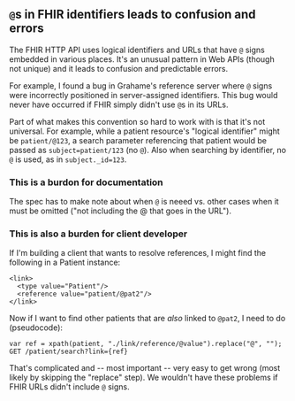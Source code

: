 ## `@`s in FHIR identifiers leads to confusion and errors

The FHIR HTTP API uses logical identifiers and URLs that have `@` signs
embedded in various places. It's an unusual pattern in Web APIs (though not
unique) and it leads to confusion and predictable errors.

For example, I found a bug in Grahame's reference server where `@` signs were
incorrectly positioned in server-assigned identifiers.  This bug would never
have occurred if FHIR simply didn't use `@`s in its URLs.

Part of what makes this convention so hard to work with is that it's not
universal.  For example, while a patient resource's "logical identifier" might
be `patient/@123`, a search parameter referencing that patient would be passed
as `subject=patient/123` (no `@`).  Also when searching by identifier, no `@`
is used, as in `subject._id=123`.

### This is a burdon for documentation
The spec has to make note about when `@` is
neeed vs. other cases when it must be omitted ("not including the @ that goes
in the URL").

### This is also a burden for client developer

If I'm building a client that wants to resolve references, I might find the
following in a Patient instance:

```
<link>
  <type value="Patient"/>
  <reference value="patient/@pat2"/>
</link>
```

Now if I want to find other patients that are *also* linked to `@pat2`, I need
to do (pseudocode):

```
var ref = xpath(patient, "./link/reference/@value").replace("@", "");
GET /patient/search?link={ref}
```

That's complicated and -- most important -- very easy to get wrong (most likely
by skipping the "replace" step).  We wouldn't have these problems if FHIR URLs
didn't include `@` signs.